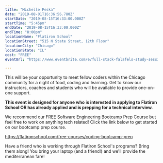 ```yaml
---
title: "Michelle Peska"
date: "2019-08-01T16:36:56.780Z"
startDate: "2019-08-15T16:33:00.000Z"
startTime: "5:45pm"
endDate: "2019-08-15T16:33:00.000Z"
endTime: "8:00pm"
locationName: "Flatiron School"
locationStreet: "515 N State Street, 12th Floor"
locationCity: "Chicago"
locationState: "IL"
cost: "FREE"
eventUrl: "https://www.eventbrite.com/e/full-stack-falafels-study-session-chicago-tickets-65875231591?aff=ChicagoTechEvents"

---
```


This will be your opportunity to meet fellow coders within the Chicago community for a night of food, coding and learning. Get to know our instructors, coaches and students who will be available to provide one-on-one support.

**This event is designed for anyone who is interested in applying to Flatiron School OR has already applied and is prepping for a technical interview.**

We recommend our FREE Software Engineering Bootcamp Prep Course but feel free to work on anything tech related! Click the link below to get started on our bootcamp prep course.

https://flatironschool.com/free-courses/coding-bootcamp-prep

Have a friend who is working through Flatiron School's programs? Bring them along! You bring your laptop (and a friend!) and we'll provide the mediterranean fare!



